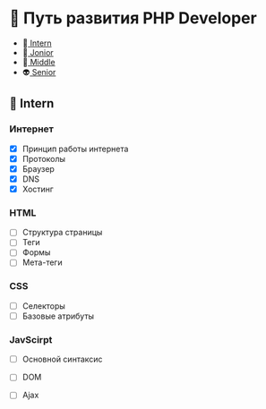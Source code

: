 # 🐘 Путь развития PHP Developer

- 🐠[ Intern ](#Intern) 
- 🦧[ Jonior ]() 
- 🧔[ Middle ]() 
- 👽[ Senior ]() 

## <a name="Intern"></a>🐠 Intern
### Интернет
- [x] Принцип работы интернета 
- [x] Протоколы
- [x] Браузер
- [x] DNS
- [x] Хостинг

### HTML 

- [ ] Структура страницы
- [ ] Теги
- [ ] Формы
- [ ] Мета-теги

### CSS

- [ ] Селекторы
- [ ] Базовые атрибуты

### JavScirpt

- [ ] Основной  синтаксис
- [ ] DOM
- [ ] Ajax


